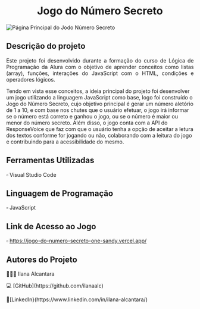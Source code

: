 <h1 align="center">Jogo do Número Secreto</h1>

![Página Principal do Jodo Número Secreto](https://github.com/ilanaalc/jogo-do-numero-secreto-js/assets/115844304/13ea2c68-af82-4a0b-85aa-f5248a68174d)

## Descrição do projeto 

<p align="justify">
Este projeto foi desenvolvido durante a formação do curso de Lógica de Programação da Alura com o objetivo de aprender conceitos como listas (array), funções, interações do JavaScript com o HTML, condições e operadores lógicos.

Tendo em vista esse conceitos, a ideia principal do projeto foi desenvolver um jogo utilizando a linguagem JavaScript como base, logo foi construído o Jogo do Número Secreto, cujo objetivo principal é gerar um número aletório de 1 a 10, e com base nos chutes que o usuário efetuar, o jogo irá informar se o número está correto e ganhou o jogo, ou se o número é maior ou menor do número secreto. Além disso, o jogo conta com a API do ResponseVoice que faz com que o usuário tenha a opção de aceitar a letura dos textos conforme for jogando ou não, colaborando com a leitura do jogo e contribuindo para a acessibilidade do mesmo.

</p>

## Ferramentas Utilizadas
<p> ▫️ Visual Studio Code

## Linguagem de Programação
▫️ JavaScript

## Link de Acesso ao Jogo
▫️ https://jogo-do-numero-secreto-one-sandy.vercel.app/

## Autores do Projeto
<p>👩🏽‍💻 Ilana Alcantara
<p>💻 [GitHub](https://github.com/ilanaalc)
<p> 🔹[LinkedIn}(https://www.linkedin.com/in/ilana-alcantara/)
